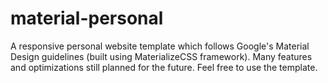 # material-personal
A responsive personal website template which follows Google's Material Design guidelines (built using MaterializeCSS framework). Many features and optimizations still planned for the future. Feel free to use the template.
